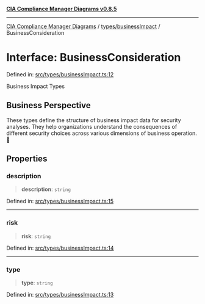 [**CIA Compliance Manager Diagrams v0.8.5**](../../../README.md)

***

[CIA Compliance Manager Diagrams](../../../modules.md) / [types/businessImpact](../README.md) / BusinessConsideration

# Interface: BusinessConsideration

Defined in: [src/types/businessImpact.ts:12](https://github.com/Hack23/cia-compliance-manager/blob/3ae0301247f765ba03c8c0fe645db4718bb8af76/src/types/businessImpact.ts#L12)

Business Impact Types

## Business Perspective

These types define the structure of business impact data for security analyses.
They help organizations understand the consequences of different security
choices across various dimensions of business operation. 💼

## Properties

### description

> **description**: `string`

Defined in: [src/types/businessImpact.ts:15](https://github.com/Hack23/cia-compliance-manager/blob/3ae0301247f765ba03c8c0fe645db4718bb8af76/src/types/businessImpact.ts#L15)

***

### risk

> **risk**: `string`

Defined in: [src/types/businessImpact.ts:14](https://github.com/Hack23/cia-compliance-manager/blob/3ae0301247f765ba03c8c0fe645db4718bb8af76/src/types/businessImpact.ts#L14)

***

### type

> **type**: `string`

Defined in: [src/types/businessImpact.ts:13](https://github.com/Hack23/cia-compliance-manager/blob/3ae0301247f765ba03c8c0fe645db4718bb8af76/src/types/businessImpact.ts#L13)
